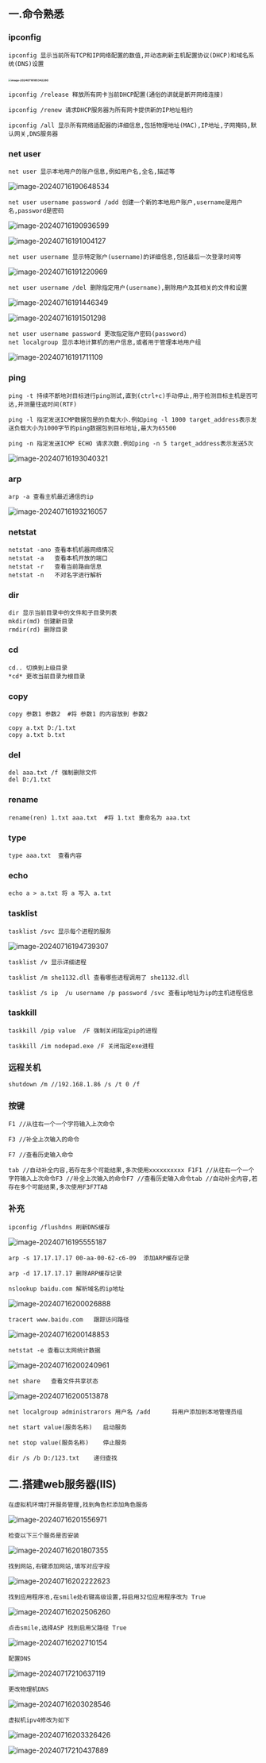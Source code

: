 ## 一.命令熟悉

### ipconfig

```
ipconfig 显示当前所有TCP和IP网络配置的数值,并动态刷新主机配置协议(DHCP)和域名系统(DNS)设置
```

### <img src="./assets/image-20240716185342280.png" alt="image-20240716185342280" style="zoom: 33%;" />

```
ipconfig /release 释放所有网卡当前DHCP配置(通俗的讲就是断开网络连接)
```

```
ipconfig /renew 请求DHCP服务器为所有网卡提供新的IP地址租约

ipconfig /all 显示所有网络适配器的详细信息,包括物理地址(MAC),IP地址,子网掩码,默认网关,DNS服务器
```

### net user

```
net user 显示本地用户的账户信息,例如用户名,全名,描述等
```

![image-20240716190648534](assets/image-20240716190648534.png)

```
net user username password /add 创建一个新的本地用户账户,username是用户名,password是密码
```

![image-20240716190936599](assets/image-20240716190936599.png)

![image-20240716191004127](assets/image-20240716191004127.png)

```
net user username 显示特定账户(username)的详细信息,包括最后一次登录时间等
```

![image-20240716191220969](assets/image-20240716191220969.png)

```
net user username /del 删除指定用户(username),删除用户及其相关的文件和设置
```

![image-20240716191446349](assets/image-20240716191446349.png)

![image-20240716191501298](assets/image-20240716191501298.png)

```
net user username password 更改指定账户密码(password)
net localgroup 显示本地计算机的用户信息,或者用于管理本地用户组
```

![image-20240716191711109](assets/image-20240716191711109.png)

### ping

```
ping -t 持续不断地对目标进行ping测试,直到(ctrl+c)手动停止,用于检测目标主机是否可达,并测量往返时间(RTF)

ping -l 指定发送ICMP数据包是的负载大小.例如ping -l 1000 target_address表示发送负载大小为1000字节的ping数据包到目标地址,最大为65500

ping -n 指定发送ICMP ECHO 请求次数.例如ping -n 5 target_address表示发送5次
```

![image-20240716193040321](assets/image-20240716193040321.png)

### arp

```
arp -a 查看主机最近通信的ip
```

![image-20240716193216057](assets/image-20240716193216057.png)

### netstat

```
netstat -ano 查看本机机器网络情况
netstat -a   查看本机开放的端口
netstat -r	 查看当前路由信息
netstat -n	 不对名字进行解析
```

### dir

```
dir 显示当前目录中的文件和子目录列表
mkdir(md) 创建新目录
rmdir(rd) 删除目录
```

### cd

```
cd.. 切换到上级目录
*cd* 更改当前目录为根目录
```

### copy

```
copy 参数1 参数2  #将 参数1 的内容放到 参数2

copy a.txt D:/1.txt
copy a.txt b.txt
```

### del

```
del aaa.txt /f 强制删除文件
del D:/1.txt
```

### rename

```
rename(ren) 1.txt aaa.txt  #将 1.txt 重命名为 aaa.txt
```

### type

```
type aaa.txt  查看内容
```

### echo

```
echo a > a.txt 将 a 写入 a.txt
```

### tasklist

```
tasklist /svc 显示每个进程的服务
```

![image-20240716194739307](assets/image-20240716194739307.png)

```
tasklist /v 显示详细进程

tasklist /m she1132.dll 查看哪些进程调用了 she1132.dll

tasklist /s ip  /u username /p password /svc 查看ip地址为ip的主机进程信息
```

### taskkill

```
taskkill /pip value  /F 强制关闭指定pip的进程

taskkill /im nodepad.exe /F 关闭指定exe进程
```

### 远程关机

```
shutdown /m //192.168.1.86 /s /t 0 /f
```

### 按键

```
F1 //从往右一个一个字符输入上次命令

F3 //补全上次输入的命令

F7 //查看历史输入命令

tab //自动补全内容,若存在多个可能结果,多次使用xxxxxxxxxx F1F1 //从往右一个一个字符输入上次命令F3 //补全上次输入的命令F7 //查看历史输入命令tab //自动补全内容,若存在多个可能结果,多次使用F3F7TAB
```

### 补充

```
ipconfig /flushdns 刷新DNS缓存
```

![image-20240716195555187](assets/image-20240716195555187.png)

```
arp -s 17.17.17.17 00-aa-00-62-c6-09  添加ARP缓存记录

arp -d 17.17.17.17 删除ARP缓存记录

nslookup baidu.com 解析域名的ip地址
```

![image-20240716200026888](assets/image-20240716200026888.png)

```
tracert www.baidu.com 	跟踪访问路径
```

![image-20240716200148853](assets/image-20240716200148853.png)

```
netstat -e 查看以太网统计数据
```

![image-20240716200240961](assets/image-20240716200240961.png)

```
net share 	查看文件共享状态
```

![image-20240716200513878](assets/image-20240716200513878.png)

```
net localgroup administrarors 用户名 /add 		将用户添加到本地管理员组

net start value(服务名称) 	启动服务

net stop value(服务名称) 	停止服务

dir /s /b D:/123.txt	递归查找
```







## 二.搭建web服务器(IIS)

```
在虚拟机环境打开服务管理,找到角色栏添加角色服务
```

![image-20240716201556971](assets/image-20240716201556971.png)

```
检查以下三个服务是否安装
```

![image-20240716201807355](assets/image-20240716201807355.png)

```
找到网站,右键添加网站,填写对应字段
```

![image-20240716202222623](assets/image-20240716202222623.png)

```
找到应用程序池,在smile处右键高级设置,将启用32位应用程序改为 True
```

![image-20240716202506260](assets/image-20240716202506260.png)

```
点击smile,选择ASP 找到启用父路径 True
```

![image-20240716202710154](assets/image-20240716202710154.png)

```
配置DNS
```

![image-20240717210637119](assets/image-20240717210637119.png)

```
更改物理机DNS
```

![image-20240716203028546](assets/image-20240716203028546.png)

```
虚拟机ipv4修改为如下
```

![image-20240716203326426](assets/image-20240716203326426.png)

![image-20240717210437889](assets/image-20240717210437889.png)
